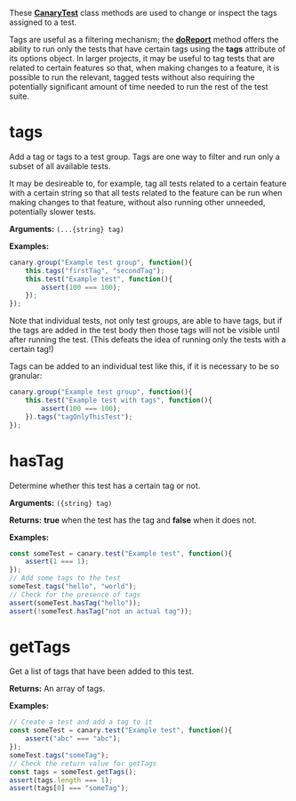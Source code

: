 These [**CanaryTest**](api-introduction.md) class methods are used to change or inspect the tags assigned to a test.

Tags are useful as a filtering mechanism; the [**doReport**](api-running-tests.md#doreport) method offers the ability to run only the tests that have certain tags using the **tags** attribute of its options object. In larger projects, it may be useful to tag tests that are related to certain features so that, when making changes to a feature, it is possible to run the relevant, tagged tests without also requiring the potentially significant amount of time needed to run the rest of the test suite.

# tags

Add a tag or tags to a test group. Tags are one way to filter and run only a subset of all available tests.

It may be desireable to, for example, tag all tests related to a certain feature with a certain string so that all tests related to the feature can be run when making changes to that feature, without also running other unneeded, potentially slower tests.

**Arguments:** `(...{string} tag)`

**Examples:**

``` js
canary.group("Example test group", function(){
    this.tags("firstTag", "secondTag");
    this.test("Example test", function(){
        assert(100 === 100);
    });
});
```

Note that individual tests, not only test groups, are able to have tags, but if the tags are added in the test body then those tags will not be visible until after running the test. (This defeats the idea of running only the tests with a certain tag!)

Tags can be added to an individual test like this, if it is necessary to be so granular:

``` js
canary.group("Example test group", function(){
    this.test("Example test with tags", function(){
        assert(100 === 100);
    }).tags("tagOnlyThisTest");
});
```

# hasTag

Determine whether this test has a certain tag or not.

**Arguments:** `({string} tag)`

**Returns:** **true** when the test has the tag and **false** when it does not.

**Examples:**

``` js
const someTest = canary.test("Example test", function(){
    assert(1 === 1);
});
// Add some tags to the test
someTest.tags("hello", "world");
// Check for the presence of tags
assert(someTest.hasTag("hello"));
assert(!someTest.hasTag("not an actual tag"));
```

# getTags

Get a list of tags that have been added to this test.

**Returns:** An array of tags.

**Examples:**

``` js
// Create a test and add a tag to it
const someTest = canary.test("Example test", function(){
    assert("abc" === "abc");
});
someTest.tags("someTag");
// Check the return value for getTags
const tags = someTest.getTags();
assert(tags.length === 1);
assert(tags[0] === "someTag");
```
